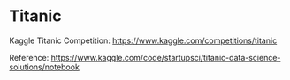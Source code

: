 # Titanic

Kaggle Titanic Competition:
https://www.kaggle.com/competitions/titanic

Reference: https://www.kaggle.com/code/startupsci/titanic-data-science-solutions/notebook
